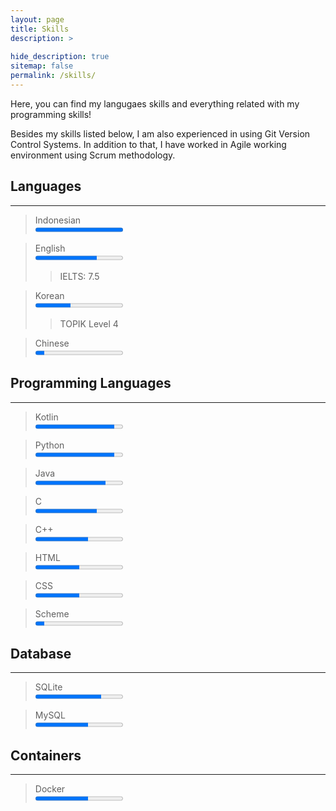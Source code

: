 ```yaml
---
layout: page
title: Skills
description: >
  
hide_description: true
sitemap: false
permalink: /skills/
---
```

Here, you can find my langugaes skills and everything related with my 
programming skills!

Besides my skills listed below, I am also experienced in using Git Version Control Systems.
In addition to that, I have worked in Agile working environment using Scrum methodology.

## Languages
----
> Indonesian
> <br>
> <progress value="100" max="100"></progress>

> English
> <br>
> <progress value="70" max="100"></progress>
>> IELTS: 7.5

> Korean
> <br>
> <progress value="40" max="100"></progress>
>> TOPIK Level 4

> Chinese
> <br>
> <progress value="10" max="100"></progress>


## Programming Languages
----
> Kotlin
> <br>
> <progress value="90" max="100"></progress>

> Python
> <br>
> <progress value="90" max="100"></progress>

> Java
> <br>
> <progress value="80" max="100"></progress>

> C
> <br>
> <progress value="70" max="100"></progress>

> C++
> <br>
> <progress value="60" max="100"></progress>

> HTML
> <br>
> <progress value="50" max="100"></progress>

> CSS
> <br>
> <progress value="50" max="100"></progress>

> Scheme
> <br>
> <progress value="10" max="100"></progress>


## Database
----
> SQLite
> <br>
> <progress value="75" max="100"></progress>

> MySQL
> <br>
> <progress value="60" max="100"></progress>


## Containers
---
> Docker
> <br>
> <progress value="60" max="100"></progress>